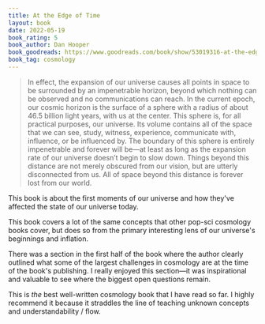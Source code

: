 ```yaml
---
title: At the Edge of Time
layout: book
date: 2022-05-19
book_rating: 5
book_author: Dan Hooper
book_goodreads: https://www.goodreads.com/book/show/53019316-at-the-edge-of-time
book_tag: cosmology
---
```


> In effect, the expansion of our universe causes all points in space to be surrounded by an impenetrable horizon, beyond which nothing can be observed and no communications can reach. In the current epoch, our cosmic horizon is the surface of a sphere with a radius of about 46.5 billion light years, with us at the center. This sphere is, for all practical purposes, our universe. Its volume contains all of the space that we can see, study, witness, experience, communicate with, influence, or be influenced by. The boundary of this sphere is entirely impenetrable and forever will be—at least as long as the expansion rate of our universe doesn’t begin to slow down. Things beyond this distance are not merely obscured from our vision, but are utterly disconnected from us. All of space beyond this distance is forever lost from our world.

This book is about the first moments of our universe and how they've affected the state of our universe today.

This book covers a lot of the same concepts that other pop-sci cosmology books cover, but does so from the primary interesting lens of our universe's beginnings and inflation.

There was a section in the first half of the book where the author clearly outlined what some of the largest challenges in cosmology are at the time of the book's publishing. I really enjoyed this section—it was inspirational and valuable to see where the biggest open questions remain.

This is _the_ best well-written cosmology book that I have read so far. I highly recommend it because it straddles the line of teaching unknown concepts and understandability / flow. 